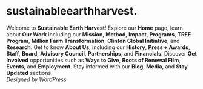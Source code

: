 # sustainableearthharvest.
Welcome to **Sustainable Earth Harvest**! Explore our **Home** page, learn about **Our Work** including our **Mission**, **Method**, **Impact**, **Programs**, **TREE Program**, **Million Farm Transformation**, **Clinton Global Initiative**, and **Research**. Get to know **About Us**, including our **History**, **Press + Awards**, **Staff**, **Board**, **Advisory Council**, **Partnerships**, and **Financials**. Discover **Get Involved** opportunities such as **Ways to Give**, **Roots of Renewal Film**, **Events**, and **Employment**. Stay informed with our **Blog**, **Media**, and **Stay Updated** sections.  
*Designed by WordPress*
